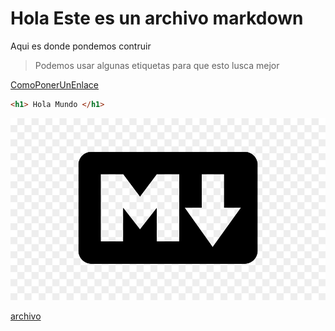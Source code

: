 # Hola Este es un archivo markdown

Aqui es donde pondemos contruir 

> Podemos usar algunas etiquetas para que esto lusca mejor 

[ComoPonerUnEnlace](https://www.google.com)

```html
<h1> Hola Mundo </h1>
```

![unaImagen](md.jpg)

[archivo](archivo.txt)
